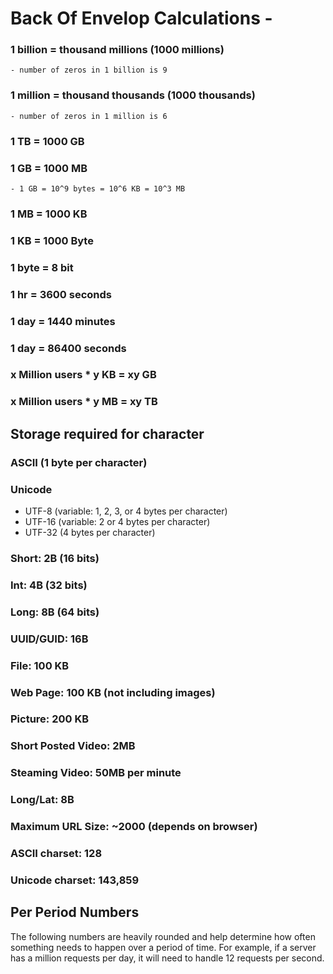 # Back Of Envelop Calculations - 

### 1 billion = thousand millions (1000 millions) 
    - number of zeros in 1 billion is 9
### 1 million = thousand thousands (1000 thousands)
    - number of zeros in 1 million is 6

### 1 TB = 1000 GB
### 1 GB = 1000 MB
    - 1 GB = 10^9 bytes = 10^6 KB = 10^3 MB
### 1 MB = 1000 KB
### 1 KB = 1000 Byte
### 1 byte = 8 bit

### 1 hr = 3600 seconds
### 1 day = 1440 minutes
### 1 day = 86400 seconds

### x Million users * y KB = xy GB
### x Million users * y MB = xy TB

## Storage required for character
### ASCII (1 byte per character)
### Unicode
   - UTF-8 (variable: 1, 2, 3, or 4 bytes per character)
   - UTF-16 (variable: 2 or 4 bytes per character)
   - UTF-32 (4 bytes per character)
### Short: 2B (16 bits)
### Int: 4B (32 bits)
### Long: 8B (64 bits)
### UUID/GUID: 16B

### File: 100 KB
### Web Page: 100 KB (not including images)
### Picture: 200 KB
### Short Posted Video: 2MB
### Steaming Video: 50MB per minute
### Long/Lat: 8B

### Maximum URL Size: ~2000 (depends on browser)
### ASCII charset: 128
### Unicode charset: 143,859


## Per Period Numbers
The following numbers are heavily rounded and help determine how often something needs to happen over a period of time. For example, if a server has a million requests per day, it will need to handle 12 requests per second.



